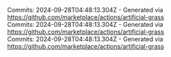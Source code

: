 Commits: 2024-09-28T04:48:13.304Z - Generated via https://github.com/marketplace/actions/artificial-grass
<br>
Commits: 2024-09-28T04:48:13.304Z - Generated via https://github.com/marketplace/actions/artificial-grass
<br>
Commits: 2024-09-28T04:48:13.304Z - Generated via https://github.com/marketplace/actions/artificial-grass
<br>
